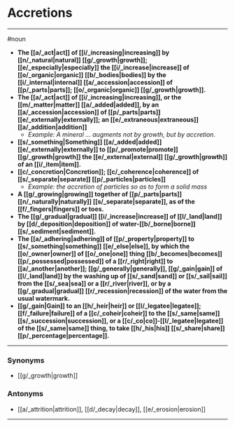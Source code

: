 # Accretions
---
#noun
- **The [[a/_act|act]] of [[i/_increasing|increasing]] by [[n/_natural|natural]] [[g/_growth|growth]]; [[e/_especially|especially]] the [[i/_increase|increase]] of [[o/_organic|organic]] [[b/_bodies|bodies]] by the [[i/_internal|internal]] [[a/_accession|accession]] of [[p/_parts|parts]]; [[o/_organic|organic]] [[g/_growth|growth]].**
- **The [[a/_act|act]] of [[i/_increasing|increasing]], or the [[m/_matter|matter]] [[a/_added|added]], by an [[a/_accession|accession]] of [[p/_parts|parts]] [[e/_externally|externally]]; an [[e/_extraneous|extraneous]] [[a/_addition|addition]]**
	- _Example: A mineral ... augments not by growth, but by accretion._
- **[[s/_something|Something]] [[a/_added|added]] [[e/_externally|externally]] to [[p/_promote|promote]] [[g/_growth|growth]] the [[e/_external|external]] [[g/_growth|growth]] of an [[i/_item|item]].**
- **[[c/_concretion|Concretion]]; [[c/_coherence|coherence]] of [[s/_separate|separate]] [[p/_particles|particles]]**
	- _Example: the accretion of particles so as to form a solid mass_
- **A [[g/_growing|growing]] together of [[p/_parts|parts]] [[n/_naturally|naturally]] [[s/_separate|separate]], as of the [[f/_fingers|fingers]] or toes.**
- **The [[g/_gradual|gradual]] [[i/_increase|increase]] of [[l/_land|land]] by [[d/_deposition|deposition]] of water-[[b/_borne|borne]] [[s/_sediment|sediment]].**
- **The [[a/_adhering|adhering]] of [[p/_property|property]] to [[s/_something|something]] [[e/_else|else]], by which the [[o/_owner|owner]] of [[o/_one|one]] thing [[b/_becomes|becomes]] [[p/_possessed|possessed]] of a [[r/_right|right]] to [[a/_another|another]]; [[g/_generally|generally]], [[g/_gain|gain]] of [[l/_land|land]] by the washing up of [[s/_sand|sand]] or [[s/_sail|sail]] from the [[s/_sea|sea]] or a [[r/_river|river]], or by a [[g/_gradual|gradual]] [[r/_recession|recession]] of the water from the usual watermark.**
- **[[g/_gain|Gain]] to an [[h/_heir|heir]] or [[l/_legatee|legatee]]; [[f/_failure|failure]] of a [[c/_coheir|coheir]] to the [[s/_same|same]] [[s/_succession|succession]], or a [[c/_co|co]]-[[l/_legatee|legatee]] of the [[s/_same|same]] thing, to take [[h/_his|his]] [[s/_share|share]] [[p/_percentage|percentage]].**
---
### Synonyms
- [[g/_growth|growth]]
### Antonyms
- [[a/_attrition|attrition]], [[d/_decay|decay]], [[e/_erosion|erosion]]
---
